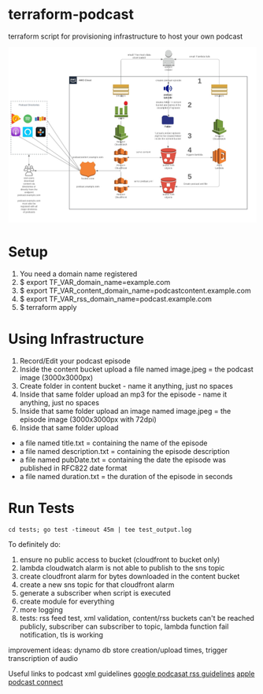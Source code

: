 # terraform-podcast
terraform script for provisioning infrastructure to host your own podcast

![Topology](podcast.jpeg)

# Setup

1) You need a domain name registered
2) $ export TF_VAR_domain_name=example.com
3) $ export TF_VAR_content_domain_name=podcastcontent.example.com
4) $ export TF_VAR_rss_domain_name=podcast.example.com
5) $ terraform apply

# Using Infrastructure
1) Record/Edit your podcast episode
2) Inside the content bucket upload a file named image.jpeg = the podcast image (3000x3000px)
3) Create folder in content bucket - name it anything, just no spaces
4) Inside that same folder upload an mp3 for the episode - name it anything, just no spaces
5) Inside that same folder upload an image named image.jpeg = the episode image (3000x3000px with 72dpi)
6) Inside that same folder upload 
 - a file named title.txt = containing the name of the episode
 - a file named description.txt = containing the episode description
 - a file named pubDate.txt = containing the date the episode was published in RFC822 date format
 - a file named duration.txt = the duration of the episode in seconds

# Run Tests
    cd tests; go test -timeout 45m | tee test_output.log

To definitely do:
1) ensure no public access to bucket (cloudfront to bucket only)
2) lambda cloudwatch alarm is not able to publish to the sns topic
3) create cloudfront alarm for bytes downloaded in the content bucket
4) create a new sns topic for that cloudfront alarm
5) generate a subscriber when script is executed
6) create module for everything
7) more logging
8) tests: rss feed test, xml validation, content/rss buckets can't be reached publicly,
subscriber can subscriber to topic, lambda function fail notification, tls is working

improvement ideas: dynamo db store creation/upload times, trigger transcription of audio

Useful links to podcast xml guidelines
[google podcasat rss guidelines](https://developers.google.com/search/docs/guides/podcast-guidelines)
[apple podcast connect](https://help.apple.com/itc/podcasts_connect/#/itcc0e1eaa94)
